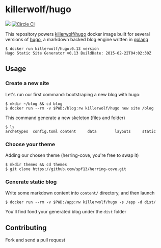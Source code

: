 # killerwolf/hugo

[![](https://badge.imagelayers.io/killerwolf/hugo:latest.svg)](https://imagelayers.io/?images=killerwolf/hugo:latest 'Get your own badge on imagelayers.io') [![Circle CI](https://circleci.com/gh/killerwolf/docker-hugo/tree/master.svg?style=svg)](https://circleci.com/gh/killerwolf/docker-hugo/tree/master)

This repository powers [killerwolf/hugo](https://registry.hub.docker.com/u/killerwolf/hugo/) docker image built for several versions of [hugo](http://gohugo.io), a markdown backed blog engine written in [golang](https://golang.org)

```console
$ docker run killerwolf/hugo:0.13 version
Hugo Static Site Generator v0.13 BuildDate: 2015-02-22T04:02:30Z
```

## Usage 

### Create a new site

Let's run our first command: bootstraping a new blog with hugo:

```console
$ mkdir ~/blog && cd blog
$ docker run --rm -v $PWD:/blog:rw killerwolf/hugo new site /blog
```

This command generate a new skeleton (files and folder)

```console
$ ls
archetypes	config.toml	content		data		layouts		static
```

### Choose your theme

Adding our chosen theme (herring-cove, you're free to swap it)

```console
$ mkdir themes && cd themes
$ git clone https://github.com/spf13/herring-cove.git
```

### Generate static blog

Write some markdown content into `content/` directory, and then launch 

```console
$ docker run --rm -v $PWD:/app:rw killerwolf/hugo -s /app -d dist/
```

You'll find fond your generated blog under the `dist` folder

## Contributing

Fork and send a pull request